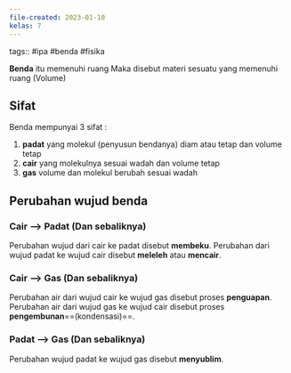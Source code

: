 ```yaml
---
file-created: 2023-01-10
kelas: 7
---
```

tags:: #ipa #benda #fisika

**Benda** itu memenuhi ruang
Maka disebut materi sesuatu yang memenuhi ruang (Volume)

## Sifat

Benda mempunyai 3 sifat :

1. **padat** yang molekul (penyusun bendanya) diam atau tetap dan volume tetap
2. **cair** yang molekulnya sesuai wadah dan volume tetap
3. **gas** volume dan molekul berubah sesuai wadah

## Perubahan wujud benda



### Cair --> Padat (Dan sebaliknya)

Perubahan wujud dari cair ke padat disebut **membeku**.
Perubahan dari wujud padat ke wujud cair disebut **meleleh** atau **mencair**.

### Cair --> Gas (Dan sebaliknya)

Perubahan air dari wujud cair ke wujud gas disebut proses **penguapan**.
Perubahan air dari wujud gas ke wujud cair disebut proses **pengembunan**==(kondensasi)==.

### Padat --> Gas (Dan sebaliknya)

Perubahan wujud padat ke wujud gas disebut **menyublim**.
